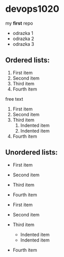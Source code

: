 # devops1020
my **first** repo

* odrazka 1
* odrazka 2
* odrazka 3

## **Ordered lists:**

1. First item
2. Second item
3. Third item
4. Fourth item

free text

1. First item
2. Second item
3. Third item
    1. Indented item
    2. Indented item
4. Fourth item

## **Unordered lists:**

- First item
- Second item
- Third item
- Fourth item

- First item
- Second item
- Third item
    - Indented item
    - Indented item
- Fourth item


